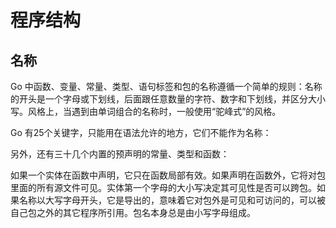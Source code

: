 # 程序结构

## 名称
Go 中函数、变量、常量、类型、语句标签和包的名称遵循一个简单的规则：名称的开头是一个字母或下划线，后面跟任意数量的字符、数字和下划线，并区分大小写。风格上，当遇到由单词组合的名称时，一般使用“驼峰式”的风格。

Go 有25个关键字，只能用在语法允许的地方，它们不能作为名称：

另外，还有三十几个内置的预声明的常量、类型和函数：


如果一个实体在函数中声明，它只在函数局部有效。如果声明在函数外，它将对包里面的所有源文件可见。实体第一个字母的大小写决定其可见性是否可以跨包。如果名称以大写字母开头，它是导出的，意味着它对包外是可见和可访问的，可以被自己包之外的其它程序所引用。包名本身总是由小写字母组成。
